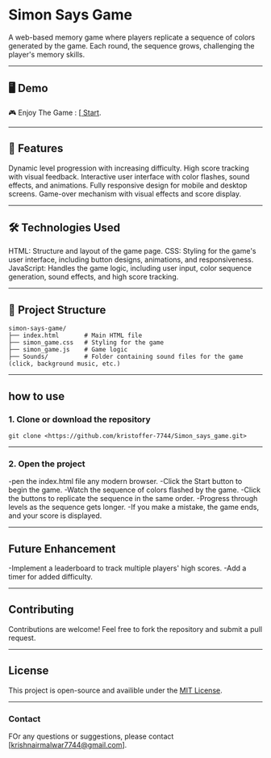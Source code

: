 # Simon Says Game

A web-based memory game where players replicate a sequence of colors generated by the game. Each round, the sequence grows, challenging the player's memory skills.

---

## 🖥️ Demo
🎮 Enjoy The Game : [[ Start](https://kristoffer-7744.github.io/Simon_says_game/).

---

## 🚀 Features
Dynamic level progression with increasing difficulty.
High score tracking with visual feedback.
Interactive user interface with color flashes, sound effects, and animations.
Fully responsive design for mobile and desktop screens.
Game-over mechanism with visual effects and score display.

---

## 🛠️ Technologies Used
HTML: Structure and layout of the game page.
CSS: Styling for the game's user interface, including button designs, animations, and responsiveness.
JavaScript: Handles the game logic, including user input, color sequence generation, sound effects, and high score tracking.

---

## 📂 Project Structure
```plaintext
simon-says-game/
├── index.html       # Main HTML file
├── simon_game.css   # Styling for the game
├── simon_game.js    # Game logic
├── Sounds/          # Folder containing sound files for the game (click, background music, etc.)
```

---

## how to use
### 1. Clone or download the repository
```base
git clone <https://github.com/kristoffer-7744/Simon_says_game.git>
```

---

### 2. Open the project
-pen the index.html file any modern browser.
-Click the Start button to begin the game.
-Watch the sequence of colors flashed by the game.
-Click the buttons to replicate the sequence in the same order.
-Progress through levels as the sequence gets longer.
-If you make a mistake, the game ends, and your score is displayed.

---

## Future Enhancement
-Implement a leaderboard to track multiple players' high scores.
-Add a timer for added difficulty.

---

## Contributing
Contributions are welcome! Feel free to fork the repository and submit a pull request.

---

## License
This project is open-source and availible under the [MIT License](LICENSE).

---

### Contact
FOr any questions or suggestions, please contact [krishnairmalwar7744@gmail.com].
